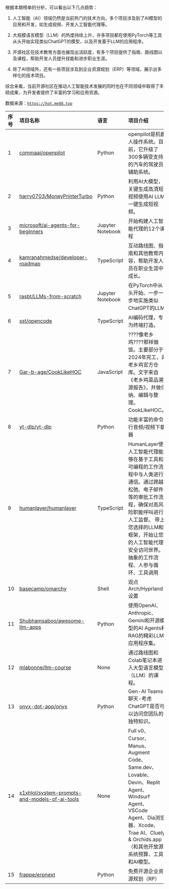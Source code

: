 根据本期榜单的分析，可以看出以下几点趋势：

1. 人工智能（AI）领域仍然是当前热门的技术方向，多个项目涉及到了AI模型的应用和开发，如生成视频、开发人工智能代理等。

2. 大规模语言模型（LLM）的热度持续上升，许多项目都在使用PyTorch等工具从头开始实现类似ChatGPT的模型，以及开发基于LLM的应用程序。

3. 开源社区在技术教育方面也展现出活跃度，有多个项目提供了指南、路线图以及课程，帮助开发人员提升技能和进步职业生涯。

4. 除了AI领域外，还有一些项目涉及到企业资源规划（ERP）等领域，展示出多样化的技术项目。

综合来看，当前开源社区在推动人工智能技术发展的同时也在不同领域中取得了丰硕成果，为开发者提供了丰富的学习和应用资源。

数据来源：[`https://hot.me88.top`](https://hot.me88.top)

|序号|项目名称|语言|项目介绍|趋势Star|当前Star|热度|创建时间|
|:---|:---|:---|:---|:---|:---|:---|:---|
|1|[commaai/openpilot](https://github.com/commaai/openpilot)|Python|openpilot是机器人操作系统。目前，它升级了300多辆受支持的汽车的驾驶员辅助系统。|959|57347|306|2016-11-24|
|2|[harry0703/MoneyPrinterTurbo](https://github.com/harry0703/MoneyPrinterTurbo)|Python|利用AI大模型，关键生成高清短视频使用AI LLM一键生成短视频。|735|41364|237|2024-03-11|
|3|[microsoft/ai-agents-for-beginners](https://github.com/microsoft/ai-agents-for-beginners)|Jupyter Notebook|开始构建人工智能代理的12个课程|518|40656|175|2024-11-28|
|4|[kamranahmedse/developer-roadmap](https://github.com/kamranahmedse/developer-roadmap)|TypeScript|互动路线图、指南和其他教育内容，帮助开发人员在职业生涯中成长。|508|338567|165|2017-03-15|
|5|[rasbt/LLMs-from-scratch](https://github.com/rasbt/LLMs-from-scratch)|Jupyter Notebook|在PyTorch中从头开始、一步一步地实施类似ChatGPT的LLM|452|73648|150|2023-07-23|
|6|[sst/opencode](https://github.com/sst/opencode)|TypeScript|AI编码代理，专为终端打造。|378|25621|119|2025-04-30|
|7|[Gar-b-age/CookLikeHOC](https://github.com/Gar-b-age/CookLikeHOC)|JavaScript|????像老乡鸡????那样做饭。主要部分于2024年完工，非老乡鸡官方仓库。文字来自《老乡鸡菜品溯源报告》，并做归纳、编辑与整理。CookLikeHOC。|367|19654|118|2024-04-10|
|8|[yt-dlp/yt-dlp](https://github.com/yt-dlp/yt-dlp)|Python|功能丰富的命令行音频/视频下载器|355|128908|114|2020-10-26|
|9|[humanlayer/humanlayer](https://github.com/humanlayer/humanlayer)|TypeScript|HumanLayer使人工智能代理能够在基于工具和可编程的工作流程中与人类进行通信。通过跨越松弛、电子邮件等的审批工作流程，确保对高风险职能呼叫进行人工监督。  带上您选择的LLM和框架，开始让您的人工智能代理安全访问世界。抽象的工作流程、人参与循环、工具调用|338|4838|105|2024-08-05|
|10|[basecamp/omarchy](https://github.com/basecamp/omarchy)|Shell|观点Arch/Hyprland设置|280|11782|87|2025-06-01|
|11|[Shubhamsaboo/awesome-llm-apps](https://github.com/Shubhamsaboo/awesome-llm-apps)|Python|使用OpenAI、Anthropic、Gemini和开源模型的AI Agents和RAG的精彩LLM应用程序集。|245|70706|81|2024-04-29|
|12|[mlabonne/llm-course](https://github.com/mlabonne/llm-course)|None|通过路线图和Colab笔记本进入大型语言模型（LLM）的课程。|247|63094|80|2023-06-17|
|13|[onyx-dot-app/onyx](https://github.com/onyx-dot-app/onyx)|Python|Gen-AI Teams聊天-考虑ChatGPT是否可以访问您团队的独特知识。|240|14788|76|2023-04-27|
|14|[x1xhlol/system-prompts-and-models-of-ai-tools](https://github.com/x1xhlol/system-prompts-and-models-of-ai-tools)|None|Full v0、Cursor、Manus、Augment Code、Same.dev、Lovable、Devin、Replit Agent、Windsurf Agent、VSCode Agent、Dia浏览器、Xcode、Trae AI、Cluely & Orchids.app（和其他开放源）系统预算、工具和AI模型。|210|88563|73|2025-03-05|
|15|[frappe/erpnext](https://github.com/frappe/erpnext)|Python|免费开源企业资源规划（RP）|218|29140|70|2011-06-08|